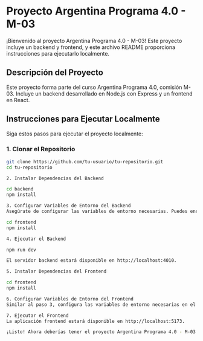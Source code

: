# Proyecto Argentina Programa 4.0 - M-03

¡Bienvenido al proyecto Argentina Programa 4.0 - M-03! Este proyecto incluye un backend y frontend, y este archivo README proporciona instrucciones para ejecutarlo localmente.

## Descripción del Proyecto

Este proyecto forma parte del curso Argentina Programa 4.0, comisión M-03. Incluye un backend desarrollado en Node.js con Express y un frontend en React.

## Instrucciones para Ejecutar Localmente

Siga estos pasos para ejecutar el proyecto localmente:

### 1. Clonar el Repositorio

```bash
git clone https://github.com/tu-usuario/tu-repositorio.git
cd tu-repositorio

2. Instalar Dependencias del Backend

cd backend
npm install

3. Configurar Variables de Entorno del Backend
Asegúrate de configurar las variables de entorno necesarias. Puedes encontrar un archivo .env.example en la carpeta backend. Copia este archivo y renómbralo a .env, luego configura las variables según sea necesario.

cd frontend
npm install

4. Ejecutar el Backend

npm run dev

El servidor backend estará disponible en http://localhost:4010.

5. Instalar Dependencias del Frontend

cd frontend
npm install

6. Configurar Variables de Entorno del Frontend
Similar al paso 3, configura las variables de entorno necesarias en el frontend. Encuentra el archivo .env.example en la carpeta frontend, cópialo y renómbralo a .env, luego configura las variables según sea necesario.

7. Ejecutar el Frontend
La aplicación frontend estará disponible en http://localhost:5173.

¡Listo! Ahora deberías tener el proyecto Argentina Programa 4.0 - M-03 ejecutándose localmente en tu máquina.
